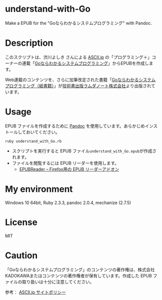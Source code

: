 # understand-with-Go

Make a EPUB for the "Goならわかるシステムプログラミング" with Pandoc.

# Description

このスクリプトは、渋川よしき さんによる [ASCII.jp](http://ascii.jp/) の「プログラミング＋」コーナーの連載「[Goならわかるシステムプログラミング](http://ascii.jp/elem/000/001/235/1235262/)」からEPUBを作成します。

Web連載のコンテンツを、さらに加筆改定された書籍「[Goならわかるシステムプログラミング（紙書籍）](https://www.lambdanote.com/products/go)」が[技術書出版ラムダノート株式会社](https://www.lambdanote.com/)より出版されています。


# Usage

EPUB ファイルを作成するために [Pandoc](https://pandoc.org/) を使用しています。あらかじめインストールしておいてください。

```
ruby understand_with_Go.rb
```

*   スクリプトを実行すると EPUB ファイル`understand_with_Go.epub`が作成されます。
*   ファイルを閲覧するには EPUB リーダーを使用します。
    *   [EPUBReader – Firefox用の EPUB リーダーアドオン](https://addons.mozilla.org/ja/firefox/addon/epubreader/)

# My environment

Windows 10 64bit, Ruby 2.3.3, pandoc 2.0.4, mechanize (2.7.5)


# License

MIT

# Caution

「Goならわかるシステムプログラミング」のコンテンツの著作権は、株式会社KADOKAWAまたはコンテンツの著作権者が保有しています。作成した EPUB ファイルの取り扱いは十分に注意してください。

参考： [ASCII.jp サイトポリシー](http://ascii.jp/info/site_policy.html)